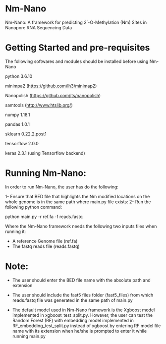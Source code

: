 # Nm-Nano
Nm-Nano: A framework for predicting 2´-O-Methylation (Nm) Sites in Nanopore RNA Sequencing Data

# Getting Started and pre-requisites
The following softwares and modules should be installed before using  Nm-Nano

python 3.6.10

minimpa2 (https://github.com/lh3/minimap2)

Nanopolish (https://github.com/jts/nanopolish)

samtools (http://www.htslib.org/)

numpy 1.18.1

pandas 1.0.1

sklearn 0.22.2.post1

tensorflow 2.0.0

keras 2.3.1 (using Tensorflow backend)


# Running  Nm-Nano:

In order to run  Nm-Nano, the user has do the following:

1- Ensure that BED file that highlights the Nm modified locations on the whole genome is in the same path where  main.py file exists:
2- Run the following python command:

python main.py -r ref.fa -f reads.fastq

Where the  Nm-Nano framework needs the following two inputs files when running it:

- A reference Genome file (ref.fa)
- The fastq reads file (reads.fastq)

# Note:
- The user should enter the BED file name with the absolute path and extension 

- The user should include the fast5 files folder (fast5_files) from which reads.fastq file was generated in the same path of main.py

- The default model used in Nm-Nano framework is the Xgboost model implemented in xgboost_test_split.py. However, the user can test the Random Forest (RF) with embedding model implemented in RF_embedding_test_split.py instead of xgboost by entering RF model file name with its extension when he/she  is prompted to enter it while running main.py
